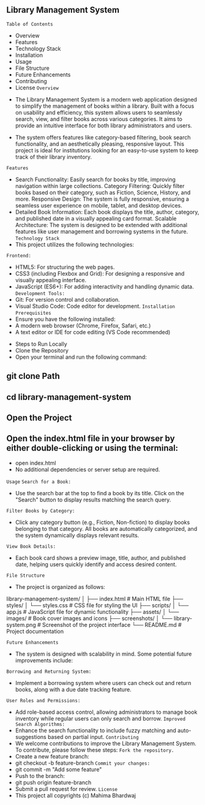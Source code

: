 ##                                           Library Management System
`Table of Contents`
- Overview
- Features
- Technology Stack
- Installation
- Usage
- File Structure
- Future Enhancements
- Contributing
- License
`Overview`
* The Library Management System is a modern web application designed to simplify the management of books within a library. Built with a focus on usability and efficiency, this system allows users to seamlessly search, view, and filter books across various categories. It aims to provide an intuitive interface for both library administrators and users.

* The system offers features like category-based filtering, book search functionality, and an aesthetically pleasing, responsive layout. This project is ideal for institutions looking for an easy-to-use system to keep track of their library inventory.

`Features`
* Search Functionality: Easily search for books by title, improving navigation within large collections.
Category Filtering: Quickly filter books based on their category, such as Fiction, Science, History, and more.
Responsive Design: The system is fully responsive, ensuring a seamless user experience on mobile, tablet, and desktop devices.
* Detailed Book Information: Each book displays the title, author, category, and published date in a visually appealing card format.
Scalable Architecture: The system is designed to be extended with additional features like user management and borrowing systems in the future.
`Technology Stack`
* This project utilizes the following technologies:

`Frontend:`
- HTML5: For structuring the web pages.
- CSS3 (including Flexbox and Grid): For designing a responsive and visually appealing interface.
- JavaScript (ES6+): For adding interactivity and handling dynamic data.
`Development Tools:`
- Git: For version control and collaboration.
- Visual Studio Code: Code editor for development.
`Installation`
`Prerequisites`
- Ensure you have the following installed:
- A modern web browser (Chrome, Firefox, Safari, etc.)
- A text editor or IDE for code editing (VS Code recommended)
 * Steps to Run Locally
 * Clone the Repository
*  Open your terminal and run the following command:

## git clone Path
## cd library-management-system
## Open the Project
## Open the index.html file in your browser by either double-clicking or using the terminal:
- open index.html
- No additional dependencies or server setup are required.

`Usage`
`Search for a Book:`
- Use the search bar at the top to find a book by its title. Click on the "Search" button to display results    matching the search query.

`Filter Books by Category:`
- Click any category button (e.g., Fiction, Non-fiction) to display books belonging to that category. All books are automatically categorized, and the system dynamically displays relevant results.

`View Book Details:`
- Each book card shows a preview image, title, author, and published date, helping users quickly identify and access desired content.

`File Structure`
- The project is organized as follows:

library-management-system/
│
├── index.html              # Main HTML file
├── styles/
│   └── styles.css          # CSS file for styling the UI
├── scripts/
│   └── app.js              # JavaScript file for dynamic functionality
├── assets/
│   └── images/             # Book cover images and icons
├── screenshots/
│   └── library-system.png  # Screenshot of the project interface
└── README.md               # Project documentation

`Future Enhancements`
- The system is designed with scalability in mind. Some potential future improvements include:

`Borrowing and Returning System:`
- Implement a borrowing system where users can check out and return books, along with a due date tracking feature.

`User Roles and Permissions:`
- Add role-based access control, allowing administrators to manage book inventory while regular users can only search and borrow.
`Improved Search Algorithms:`
- Enhance the search functionality to include fuzzy matching and auto-suggestions based on partial input.
`Contributing`
- We welcome contributions to improve the Library Management System. To contribute, please follow these steps:
`Fork the repository.`
- Create a new feature branch:
- git checkout -b feature-branch
`Commit your changes:`
- git commit -m "Add some feature"
- Push to the branch:
- git push origin feature-branch
- Submit a pull request for review.
`License`
- This project all copyrights (c) Mahima Bhardwaj

